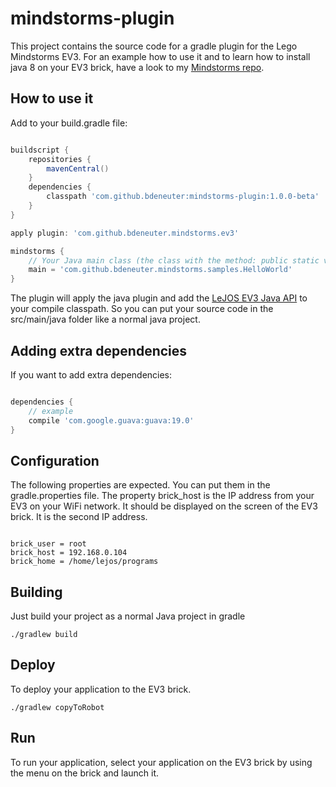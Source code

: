 # mindstorms-plugin

This project contains the source code for a gradle plugin for the Lego Mindstorms EV3.
For an example how to use it and to learn how to install java 8 on your EV3 brick, have a look to my [Mindstorms repo](https://github.com/bdeneuter/mindstorms).

## How to use it

Add to your build.gradle file:

```groovy

buildscript {
    repositories {
        mavenCentral()
    }
    dependencies {
        classpath 'com.github.bdeneuter:mindstorms-plugin:1.0.0-beta'
    }
}

apply plugin: 'com.github.bdeneuter.mindstorms.ev3'

mindstorms {
    // Your Java main class (the class with the method: public static void main(String ... args))
    main = 'com.github.bdeneuter.mindstorms.samples.HelloWorld'
}

```

The plugin will apply the java plugin and add the [LeJOS EV3 Java API](http://www.lejos.org/ev3/docs/) to your compile classpath. So you can put your source code in the src/main/java folder like a normal java project.

## Adding extra dependencies

If you want to add extra dependencies:

```groovy

dependencies {
    // example
    compile 'com.google.guava:guava:19.0'
}

```

## Configuration

The following properties are expected. You can put them in the gradle.properties file.
The property brick_host is the IP address from your EV3 on your WiFi network. It should be displayed on the screen of the EV3 brick. It is the second IP address.

```properties

brick_user = root
brick_host = 192.168.0.104
brick_home = /home/lejos/programs

```

## Building

Just build your project as a normal Java project in gradle

```
./gradlew build
```

## Deploy

To deploy your application to the EV3 brick.

```
./gradlew copyToRobot
```

## Run

To run your application, select your application on the EV3 brick by using the menu on the brick and launch it.

